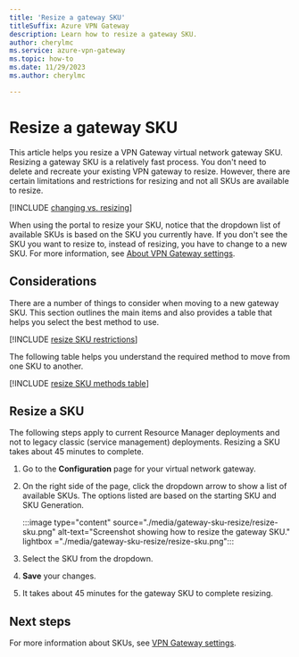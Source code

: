 ```yaml
---
title: 'Resize a gateway SKU'
titleSuffix: Azure VPN Gateway
description: Learn how to resize a gateway SKU.
author: cherylmc
ms.service: azure-vpn-gateway
ms.topic: how-to
ms.date: 11/29/2023
ms.author: cherylmc

---
```

# Resize a gateway SKU

This article helps you resize a VPN Gateway virtual network gateway SKU. Resizing a gateway SKU is a relatively fast process. You don't need to delete and recreate your existing VPN gateway to resize. However, there are certain limitations and restrictions for resizing and not all SKUs are available to resize.

[!INCLUDE [changing vs. resizing](../../includes/vpn-gateway-sku-about-change-resize.md)]

When using the portal to resize your SKU, notice that the dropdown list of available SKUs is based on the SKU you currently have. If you don't see the SKU you want to resize to, instead of resizing, you have to change to a new SKU. For more information, see [About VPN Gateway settings](vpn-gateway-about-vpn-gateway-settings.md).

## Considerations

There are a number of things to consider when moving to a new gateway SKU. This section outlines the main items and also provides a table that helps you select the best method to use.

[!INCLUDE [resize SKU restrictions](../../includes/vpn-gateway-sku-resize-restrictions.md)]

The following table helps you understand the required method to move from one SKU to another.

[!INCLUDE [resize SKU methods table](../../includes/vpn-gateway-sku-resize-methods-table.md)]

## Resize a SKU

The following steps apply to current Resource Manager deployments and not to legacy classic (service management) deployments. Resizing a SKU takes about 45 minutes to complete.

1. Go to the **Configuration** page for your virtual network gateway.
1. On the right side of the page, click the dropdown arrow to show a list of available SKUs. The options listed are based on the starting SKU and SKU Generation.

   :::image type="content" source="./media/gateway-sku-resize/resize-sku.png" alt-text="Screenshot showing how to resize the gateway SKU." lightbox ="./media/gateway-sku-resize/resize-sku.png":::
1. Select the SKU from the dropdown.
1. **Save** your changes.
1. It takes about 45 minutes for the gateway SKU to complete resizing.

## Next steps

For more information about SKUs, see [VPN Gateway settings](vpn-gateway-about-vpn-gateway-settings.md).
